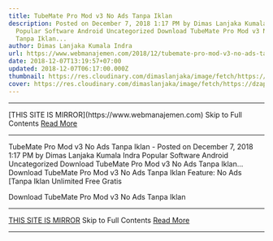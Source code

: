 ```yaml
---
title: TubeMate Pro Mod v3 No Ads Tanpa Iklan
description: Posted on December 7, 2018 1:17 PM by Dimas Lanjaka Kumala Indra
  Popular Software Android Uncategorized Download TubeMate Pro Mod v3 No Ads
  Tanpa Iklan...
author: Dimas Lanjaka Kumala Indra
url: https://www.webmanajemen.com/2018/12/tubemate-pro-mod-v3-no-ads-tanpa-iklan.html
date: 2018-12-07T13:19:57+07:00
updated: 2018-12-07T06:17:00.000Z
thumbnail: https://res.cloudinary.com/dimaslanjaka/image/fetch/https://dzapk.com/imagefly/w200-h200-c/images/2017/12/09/3514/thumb_tubemate-pro-v3-0-11-1038-apk_1.jpg
cover: https://res.cloudinary.com/dimaslanjaka/image/fetch/https://dzapk.com/imagefly/w200-h200-c/images/2017/12/09/3514/thumb_tubemate-pro-v3-0-11-1038-apk_1.jpg
---
```


<hr/> [THIS SITE IS MIRROR](https://www.webmanajemen.com) Skip to Full Contents <a href="https://www.webmanajemen.com/2018/12/tubemate-pro-mod-v3-no-ads-tanpa-iklan.html" rel="follow" class="button" id="read-more">Read More</a> <hr/> TubeMate Pro Mod v3 No Ads Tanpa Iklan - Posted on December 7, 2018 1:17 PM by Dimas Lanjaka Kumala Indra Popular Software Android Uncategorized Download TubeMate Pro Mod v3 No Ads Tanpa Iklan... Download TubeMate Pro Mod v3 No Ads Tanpa Iklan 
Feature: 
No Ads [Tanpa Iklan
Unlimited
Free Gratis


Download TubeMate Pro Mod v3 No Ads Tanpa Iklan <hr/> [THIS SITE IS MIRROR](https://www.webmanajemen.com) Skip to Full Contents <a href="https://www.webmanajemen.com/2018/12/tubemate-pro-mod-v3-no-ads-tanpa-iklan.html" rel="follow" class="button" id="read-more">Read More</a> <hr/>